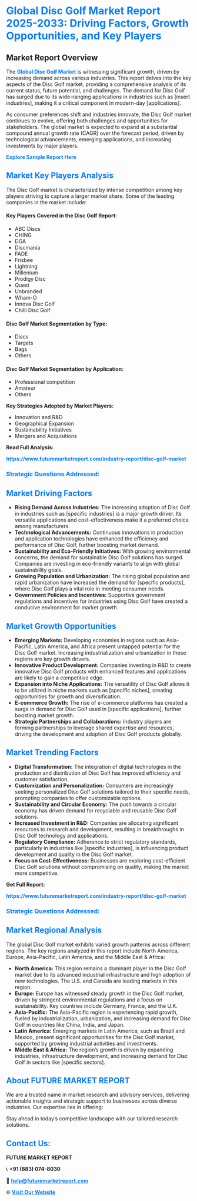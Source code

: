 <h1 style="color: #007BFF;">Global Disc Golf Market Report 2025-2033: Driving Factors, Growth Opportunities, and Key Players</h1>

<section id="overview">
<h2>Market Report Overview</h2>
<p>The <a href="https://www.futuremarketreport.com/industry-report/disc-golf-market" style="color: #007BFF; text-decoration: none;"><strong>Global Disc Golf Market</strong></a> is witnessing significant growth, driven by increasing demand across various industries. This report delves into the key aspects of the Disc Golf market, providing a comprehensive analysis of its current status, future potential, and challenges. The demand for Disc Golf has surged due to its wide-ranging applications in industries such as [insert industries], making it a critical component in modern-day [applications].</p>
<p>As consumer preferences shift and industries innovate, the Disc Golf market continues to evolve, offering both challenges and opportunities for stakeholders. The global market is expected to expand at a substantial compound annual growth rate (CAGR) over the forecast period, driven by technological advancements, emerging applications, and increasing investments by major players.</p>
</section>

<section id="overview">
<p><a href="https://www.futuremarketreport.com/request-sample/reportId=104390" style="color: #007BFF; text-decoration: none;"><strong>Explore Sample Report Here</strong></a></p>
</section>

<section id="key-players">
<h2 style="color: #007BFF;">Market Key Players Analysis</h2>
<p>The Disc Golf market is characterized by intense competition among key players striving to capture a larger market share. Some of the leading companies in the market include:</p>
<h4>Key Players Covered in the Disc Golf Report:</h4>
<ul><li>ABC Discs</li><li>CHING</li><li>DGA</li><li>Discmania</li><li>FADE</li><li>Frisbee</li><li>Lightning</li><li>Millenium</li><li>Prodigy Disc</li><li>Quest</li><li>Unbranded</li><li>Wham-O</li><li>Innova Disc Golf</li><li>Chilli Disc Golf</li></ul>
<h4>Disc Golf Market Segmentation by Type:</h4>
<ul><li>Discs</li><li>Targets</li><li>Bags</li><li>Others</li></ul>

<h4>Disc Golf Market Segmentation by Application:</h4>
<ul><li>Professional competition</li><li>Amateur</li><li>Others</li></ul>
<p><strong>Key Strategies Adopted by Market Players:</strong></p>
<ul>
<li>Innovation and R&D</li>
<li>Geographical Expansion</li>
<li>Sustainability Initiatives</li>
<li>Mergers and Acquisitions</li>
</ul>
</section>

<section>
<p><strong>Read Full Analysis: </strong></p><a href="https://www.futuremarketreport.com/industry-report/disc-golf-market" style="color: #007BFF; text-decoration: none;"><strong>https://www.futuremarketreport.com/industry-report/disc-golf-market</strong></a>
<h3 style="color: #007BFF;">Strategic Questions Addressed:</h3>
</section>

<section id="driving-factors">
<h2 style="color: #007BFF;">Market Driving Factors</h2>
<ul>
<li><strong>Rising Demand Across Industries:</strong> The increasing adoption of Disc Golf in industries such as [specific industries] is a major growth driver. Its versatile applications and cost-effectiveness make it a preferred choice among manufacturers.</li>
<li><strong>Technological Advancements:</strong> Continuous innovations in production and application technologies have enhanced the efficiency and performance of Disc Golf, further boosting market demand.</li>
<li><strong>Sustainability and Eco-Friendly Initiatives:</strong> With growing environmental concerns, the demand for sustainable Disc Golf solutions has surged. Companies are investing in eco-friendly variants to align with global sustainability goals.</li>
<li><strong>Growing Population and Urbanization:</strong> The rising global population and rapid urbanization have increased the demand for [specific products], where Disc Golf plays a vital role in meeting consumer needs.</li>
<li><strong>Government Policies and Incentives:</strong> Supportive government regulations and incentives for industries using Disc Golf have created a conducive environment for market growth.</li>
</ul>
</section>

<section id="growth-opportunities">
<h2 style="color: #007BFF;">Market Growth Opportunities</h2>
<ul>
<li><strong>Emerging Markets:</strong> Developing economies in regions such as Asia-Pacific, Latin America, and Africa present untapped potential for the Disc Golf market. Increasing industrialization and urbanization in these regions are key growth drivers.</li>
<li><strong>Innovative Product Development:</strong> Companies investing in R&D to create innovative Disc Golf products with enhanced features and applications are likely to gain a competitive edge.</li>
<li><strong>Expansion into Niche Applications:</strong> The versatility of Disc Golf allows it to be utilized in niche markets such as [specific niches], creating opportunities for growth and diversification.</li>
<li><strong>E-commerce Growth:</strong> The rise of e-commerce platforms has created a surge in demand for Disc Golf used in [specific applications], further boosting market growth.</li>
<li><strong>Strategic Partnerships and Collaborations:</strong> Industry players are forming partnerships to leverage shared expertise and resources, driving the development and adoption of Disc Golf products globally.</li>
</ul>
</section>

<section id="trending-factors">
<h2 style="color: #007BFF;">Market Trending Factors</h2>
<ul>
<li><strong>Digital Transformation:</strong> The integration of digital technologies in the production and distribution of Disc Golf has improved efficiency and customer satisfaction.</li>
<li><strong>Customization and Personalization:</strong> Consumers are increasingly seeking personalized Disc Golf solutions tailored to their specific needs, prompting companies to offer customizable options.</li>
<li><strong>Sustainability and Circular Economy:</strong> The push towards a circular economy has driven demand for recyclable and reusable Disc Golf solutions.</li>
<li><strong>Increased Investment in R&D:</strong> Companies are allocating significant resources to research and development, resulting in breakthroughs in Disc Golf technology and applications.</li>
<li><strong>Regulatory Compliance:</strong> Adherence to strict regulatory standards, particularly in industries like [specific industries], is influencing product development and quality in the Disc Golf market.</li>
<li><strong>Focus on Cost-Effectiveness:</strong> Businesses are exploring cost-efficient Disc Golf solutions without compromising on quality, making the market more competitive.</li>
</ul>
</section>

<section>
<p><strong>Get Full Report: </strong></p><a href="https://www.futuremarketreport.com/industry-report/disc-golf-market" style="color: #007BFF; text-decoration: none;"><strong>https://www.futuremarketreport.com/industry-report/disc-golf-market</strong></a>
<h3 style="color: #007BFF;">Strategic Questions Addressed:</h3>
</section>


<section id="regional-analysis">
<h2 style="color: #007BFF;">Market Regional Analysis</h2>
<p>The global Disc Golf market exhibits varied growth patterns across different regions. The key regions analyzed in this report include North America, Europe, Asia-Pacific, Latin America, and the Middle East & Africa:</p>
<ul>
<li><strong>North America:</strong> This region remains a dominant player in the Disc Golf market due to its advanced industrial infrastructure and high adoption of new technologies. The U.S. and Canada are leading markets in this region.</li>
<li><strong>Europe:</strong> Europe has witnessed steady growth in the Disc Golf market, driven by stringent environmental regulations and a focus on sustainability. Key countries include Germany, France, and the U.K.</li>
<li><strong>Asia-Pacific:</strong> The Asia-Pacific region is experiencing rapid growth, fueled by industrialization, urbanization, and increasing demand for Disc Golf in countries like China, India, and Japan.</li>
<li><strong>Latin America:</strong> Emerging markets in Latin America, such as Brazil and Mexico, present significant opportunities for the Disc Golf market, supported by growing industrial activities and investments.</li>
<li><strong>Middle East & Africa:</strong> The region’s growth is driven by expanding industries, infrastructure development, and increasing demand for Disc Golf in sectors like [specific sectors].</li>
</ul>
</section>

<footer>
<h2 style="color: #007BFF;">About FUTURE MARKET REPORT</h2>
<p>We are a trusted name in market research and advisory services, delivering actionable insights and strategic support to businesses across diverse industries. Our expertise lies in offering:</p>

<p>Stay ahead in today’s competitive landscape with our tailored research solutions.</p>

<h2 style="color: #007BFF;">Contact Us:</h2>
<p><strong>FUTURE MARKET REPORT</strong></p>
<p>📞 <strong>+91 (883) 074-8030</strong></p>
<p>📧 <strong><a href="mailto:help@futuremarketreport.com" style="color: #007BFF;">help@futuremarketreport.com</a></strong></p>
<p>🌐 <strong><a href="https://www.futuremarketreport.com/" style="color: #007BFF;">Visit Our Website</a></strong></p>
</footer>